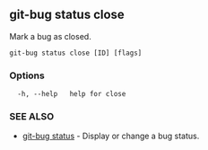 ## git-bug status close

Mark a bug as closed.

```
git-bug status close [ID] [flags]
```

### Options

```
  -h, --help   help for close
```

### SEE ALSO

* [git-bug status](git-bug_status.md)	 - Display or change a bug status.

